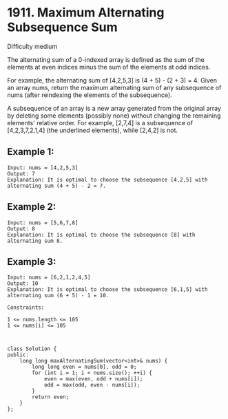 # 1911. Maximum Alternating Subsequence Sum
Difficulty medium

The alternating sum of a 0-indexed array is defined as the sum of the elements at even indices minus the sum of the elements at odd indices.

For example, the alternating sum of [4,2,5,3] is (4 + 5) - (2 + 3) = 4.
Given an array nums, return the maximum alternating sum of any subsequence of nums (after reindexing the elements of the subsequence).

A subsequence of an array is a new array generated from the original array by deleting some elements (possibly none) without changing the remaining elements' relative order. For example, [2,7,4] is a subsequence of [4,2,3,7,2,1,4] (the underlined elements), while [2,4,2] is not.


## Example 1:
```
Input: nums = [4,2,5,3]
Output: 7
Explanation: It is optimal to choose the subsequence [4,2,5] with alternating sum (4 + 5) - 2 = 7.
```


## Example 2:
```
Input: nums = [5,6,7,8]
Output: 8
Explanation: It is optimal to choose the subsequence [8] with alternating sum 8.
```


## Example 3:
```
Input: nums = [6,2,1,2,4,5]
Output: 10
Explanation: It is optimal to choose the subsequence [6,1,5] with alternating sum (6 + 5) - 1 = 10.
```


```
Constraints:

1 <= nums.length <= 105
1 <= nums[i] <= 105
```


#
```
class Solution {
public:
    long long maxAlternatingSum(vector<int>& nums) {
        long long even = nums[0], odd = 0;
        for (int i = 1; i < nums.size(); ++i) {
            even = max(even, odd + nums[i]);
            odd = max(odd, even - nums[i]);
        }
        return even;
    }
};
```